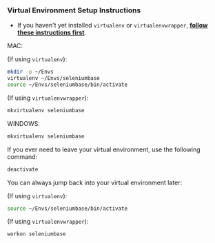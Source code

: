 ### Virtual Environment Setup Instructions

* If you haven't yet installed ``virtualenv`` or ``virtualenvwrapper``, **[follow these instructions first](https://github.com/seleniumbase/SeleniumBase/blob/master/help_docs/requirements_installation.md#virtual_environment)**.

MAC:

(If using ``virtualenv``):

```bash
mkdir -p ~/Envs
virtualenv ~/Envs/seleniumbase
source ~/Envs/seleniumbase/bin/activate
```

(If using ``virtualenvwrapper``):

```bash
mkvirtualenv seleniumbase
```

WINDOWS:

```bash
mkvirtualenv seleniumbase
```

If you ever need to leave your virtual environment, use the following command:

```bash
deactivate
```

You can always jump back into your virtual environment later:

(If using ``virtualenv``):
```bash
source ~/Envs/seleniumbase/bin/activate
```

(If using ``virtualenvwrapper``):
```bash
workon seleniumbase
```
